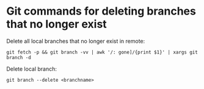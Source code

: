 # Git commands for deleting branches that no longer exist

Delete all local branches that no longer exist in remote:
```
git fetch -p && git branch -vv | awk '/: gone]/{print $1}' | xargs git branch -d
```    
Delete local branch:
```
git branch --delete <branchname>
```
